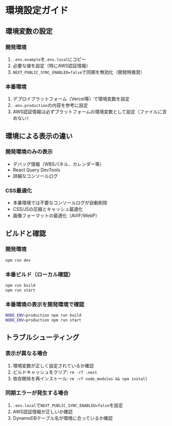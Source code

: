# 環境設定ガイド

## 環境変数の設定

### 開発環境
1. `.env.example`を`.env.local`にコピー
2. 必要な値を設定（特にAWS認証情報）
3. `NEXT_PUBLIC_SYNC_ENABLED=false`で同期を無効化（開発時推奨）

### 本番環境
1. デプロイプラットフォーム（Vercel等）で環境変数を設定
2. `.env.production`の内容を参考に設定
3. AWS認証情報は必ずプラットフォームの環境変数として設定（ファイルに含めない）

## 環境による表示の違い

### 開発環境のみの表示
- デバッグ情報（WBSパネル、カレンダー等）
- React Query DevTools
- 詳細なコンソールログ

### CSS最適化
- 本番環境では不要なコンソールログが自動削除
- CSS/JSの圧縮とキャッシュ最適化
- 画像フォーマットの最適化（AVIF/WebP）

## ビルドと確認

### 開発環境
```bash
npm run dev
```

### 本番ビルド（ローカル確認）
```bash
npm run build
npm run start
```

### 本番環境の表示を開発環境で確認
```bash
NODE_ENV=production npm run build
NODE_ENV=production npm run start
```

## トラブルシューティング

### 表示が異なる場合
1. 環境変数が正しく設定されているか確認
2. ビルドキャッシュをクリア: `rm -rf .next`
3. 依存関係を再インストール: `rm -rf node_modules && npm install`

### 同期エラーが発生する場合
1. `.env.local`で`NEXT_PUBLIC_SYNC_ENABLED=false`を設定
2. AWS認証情報が正しいか確認
3. DynamoDBテーブル名が環境に合っているか確認